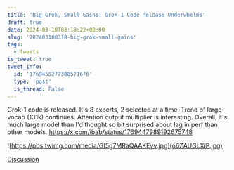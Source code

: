 ```yaml
---
title: 'Big Grok, Small Gains: Grok-1 Code Release Underwhelms'
draft: true
date: 2024-03-18T03:18:22+00:00
slug: '202403180318-big-grok-small-gains'
tags:
  - tweets
is_tweet: true
tweet_info:
  id: '1769458277308571676'
  type: 'post'
  is_thread: False
---
```




Grok-1 code is released. It's 8 experts, 2 selected at a time. Trend of large vocab (131k) continues. Attention output multiplier is interesting. Overall, it's much large model than I'd thought so bit surprised about lag in perf than other models. <https://x.com/ibab/status/1769447989192675748>

![https://pbs.twimg.com/media/GI5g7MRaQAAKEyv.jpg](o6ZAUGLXiP.jpg)

[Discussion](https://x.com/sytelus/status/1769458277308571676)
